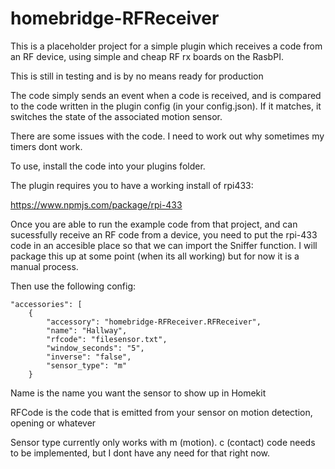 # homebridge-RFReceiver

This is a placeholder project for a simple plugin which receives a code from an RF device, using simple and cheap RF rx boards on the RasbPI.

This is still in testing and is by no means ready for production

The code simply sends an event when a code is received, and is compared to the code written in the plugin config (in your config.json). If it matches, it switches the state of the associated motion sensor.

There are some issues with the code. I need to work out why sometimes my timers dont work.

To use, install the code into your plugins folder.

The plugin requires you to have a working install of rpi433:

https://www.npmjs.com/package/rpi-433

Once you are able to run the example code from that project, and can sucessfully receive an RF code from a device, you need to put the rpi-433 code in an accesible place so that we can import the Sniffer function. I will package this up at some point (when its all working) but for now it is a manual process.

Then use the following config:

```
"accessories": [
    {
        "accessory": "homebridge-RFReceiver.RFReceiver",
        "name": "Hallway",
        "rfcode": "filesensor.txt",
        "window_seconds": "5",
        "inverse": "false",
        "sensor_type": "m"
    }
```

Name is the name you want the sensor to show up in Homekit

RFCode is the code that is emitted from your sensor on motion detection, opening or whatever

Sensor type currently only works with m (motion). c (contact) code needs to be implemented, but I dont have any need for that right now.
